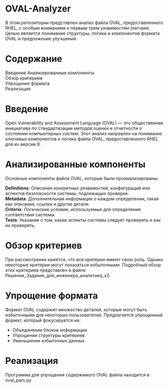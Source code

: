 # OVAL-Analyzer
В этом репозитории представлен анализ файла OVAL, предоставленного RHEL, с особым вниманием к первым трем уязвимостям (патчам). Целью является понимание структуры, логики и компонентов формата OVAL и предложение улучшений.

# Содержание
Введение
Анализированные компоненты  
Обзор критериев  
Упрощение формата    
Реализация

# Введение
Open Vulnerability and Assessment Language (OVAL) — это общественная инициатива по стандартизации методов оценки и отчетности о состоянии компьютерных систем. Этот анализ направлен на понимание ключевых компонентов и логики файла OVAL, предоставленного RHEL для их версии 8.

# Анализированные компоненты
Основные компоненты файла OVAL, которые были проанализированы:

**Definitions**: Описания конкретных уязвимостей, конфигураций или аспектов безопасности системы, подлежащих проверке.  
**Metadata**: Дополнительная информация о каждом определении, такая как описания, ссылки и другие детали.  
**Criteria**: Логические условия, используемые для определения соответствия системы.  
**Tests**: Указания о том, какие аспекты системы следует проверять и как их проверять.  

# Обзор критериев
При рассмотрении кажется, что все критерии имеют свою роль. Однако некоторые критерии могут показаться избыточными. Подробный обзор этих критериев представлен в файле Решение_Задание_для_инженера_аналитика_v2.

# Упрощение формата
Формат OVAL содержит множество деталей, которые могут быть избыточными для некоторых пользователей. Предлагается упрощенный формат, который фокусируется на:

- Объединении блоков информации
- Упрощении структуры критериев
- Уменьшении избыточных данных

# Реализация
Программа для упрощения содержимого OVAL файла находится в oval_pars.py
  
